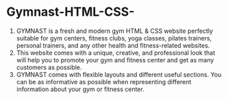 # Gymnast-HTML-CSS-
1. GYMNAST is a fresh and modern gym HTML & CSS website perfectly suitable for gym centers, fitness clubs, yoga classes, pilates trainers, personal trainers, and any other health and fitness-related websites.
2. This website comes with a unique, creative, and professional look that will help you to promote your gym and fitness center and get as many customers as possible.
3. GYMNAST comes with flexible layouts and different useful sections. You can be as informative as possible when representing different information about your gym or fitness center.
